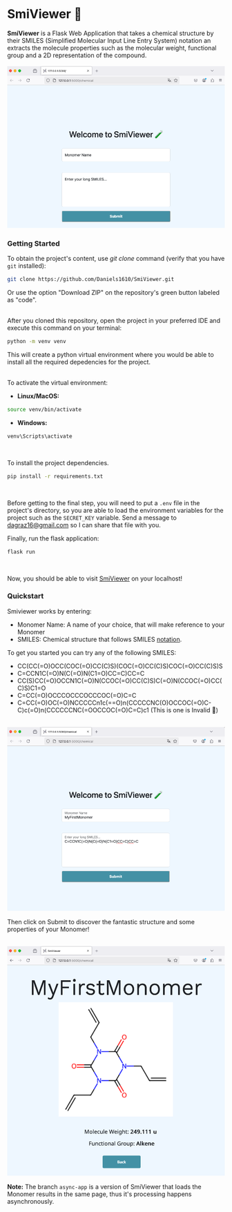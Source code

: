 # SmiViewer 🧪

**SmiViewer** is a Flask Web Application that takes a chemical structure by their SMILES (Simplified Molecular Input Line Entry System)
notation an extracts the molecule properties such as the molecular weight, functional group and a 2D representation of the compound.<br>  
![Smiviewer](app/static/smiviewer-demo.png?raw=true "Smiviewer Home Page")

### Getting Started
To obtain the project's content,  use _git clone_ command (verify that you have `git` installed):  
```bash
git clone https://github.com/Daniels1610/SmiViewer.git
```
Or use the option "Download ZIP" on the repository's green button labeled as "code".<br><br>
  
  
After you cloned this repository, open the project in your preferred IDE and execute this command on your terminal:
```bash
python -m venv venv
```
  
This will create a python virtual environment where you would be able to install all the required depedencies for the project.<br><br>
  
    
To activate the virtual environment:    
- **Linux/MacOS:**
```bash
source venv/bin/activate
```

- **Windows:**
```bash
venv\Scripts\activate
```
<br>
    
To install the project dependencies.
```bash
pip install -r requirements.txt
```
<br>

Before getting to the final step, you will need to put a `.env` file in the project's directory, so you are able to load the environment variables for the project such as the `SECRET_KEY` variable. Send a message to dagraz16@gmail.com so I can share that file with you.
    
Finally, run the flask application:
```bash
flask run
```
<br>

Now, you should be able to visit [SmiViewer](http://127.0.0.1:5000) on your localhost! <br>

### Quickstart
Smiviewer works by entering:
- Monomer Name: A name of your choice, that will make reference to your Monomer
- SMILES: Chemical structure that follows SMILES [notation](https://chem-libretexts-org.translate.goog/Courses/Fordham_University/Chem1102%3A_Drug_Discovery_-_From_the_Laboratory_to_the_Clinic/05%3A_Organic_Molecules/5.08%3A_Line_Notation_(SMILES_and_InChI)?_x_tr_sl=en&_x_tr_tl=es&_x_tr_hl=es&_x_tr_pto=wa).

To get you started you can try any of the following SMILES:
- CC(CC(=O)OCC(COC(=O)CC(C)S)(COC(=O)CC(C)S)COC(=O)CC(C)S)S
- C=CCN1C(=O)N(C(=O)N(C1=O)CC=C)CC=C
- CC(S)CC(=O)OCCN1C(=O)N(CCOC(=O)CC(C)S)C(=O)N(CCOC(=O)CC(C)S)C1=O
- C=CC(=O)OCCCOCCCOCCCOC(=O)C=C
- C=CC(=O)OC(=O)NCCCCCn1c(==O)n(CCCCCNC(O)OCCOC(=O)C-C)c(=O)n(CCCCCCNC(=OOCCOC(=O)C=C)c1 (This is one is Invalid 👀)<br><br>  
  
![Smiviewer](app/static/smiviewer-formfilled.png?raw=true "Smiviewer with Form Filled")

Then click on Submit to discover the fantastic structure and some properties of your Monomer!<br><br>  
  
![Smiviewer](app/static/smiviewer-results.png?raw=true "Smiviewer Results Display")

**Note:** The branch `async-app` is a version of SmiViewer that loads the Monomer results in the same page, thus it's processing happens asynchronously.
